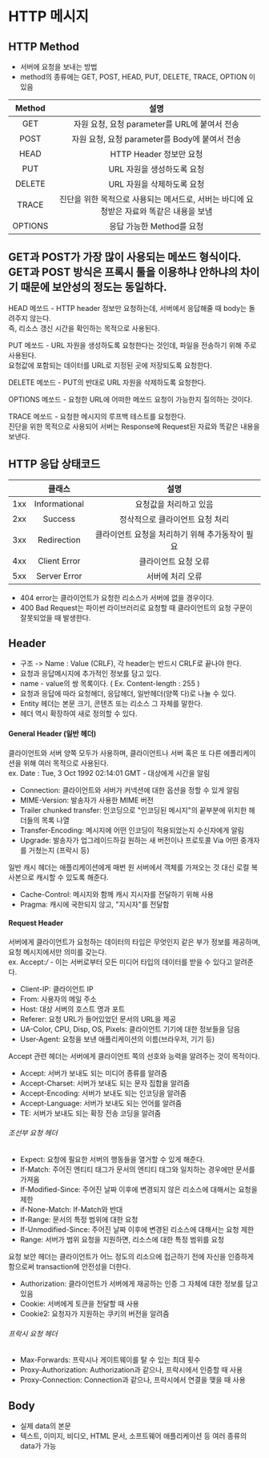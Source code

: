 # HTTP 메시지

## HTTP Method

 - 서버에 요청을 보내는 방법
 - method의 종류에는 GET, POST, HEAD, PUT, DELETE, TRACE, OPTION 이 있음

|  Method |                                           설명                                           |
|:-------:|:----------------------------------------------------------------------------------------:|
|   GET   |                       자원 요청, 요청 parameter를 URL에 붙여서 전송                      |
|   POST  |                      자원 요청, 요청 parameter를 Body에 붙여서 전송                      |
|   HEAD  |                                  HTTP Header 정보만 요청                                 |
|   PUT   |                                URL 자원을 생성하도록 요청                                |
|  DELETE |                                URL 자원을 삭제하도록 요청                                |
|  TRACE  | 진단을 위한 목적으로 사용되는 메서드로, 서버는 바디에 요청받은 자료와 똑같은 내용을 보냄 |
| OPTIONS |                                 응답 가능한 Method를 요청                                |

GET과 POST가 가장 많이 사용되는 메쏘드 형식이다.  
GET과 POST 방식은 프록시 툴을 이용하냐 안하냐의 차이기 때문에 보안성의 정도는 동일하다.  
----------------------------------------------------------------------------------------  
HEAD 메쏘드 - HTTP header 정보만 요청하는데, 서버에서 응답해줄 때 body는 돌려주지 않는다.  
즉, 리소스 갱신 시간을 확인하는 목적으로 사용된다.  

PUT 메쏘드 - URL 자원을 생성하도록 요청한다는 것인데, 파일을 전송하기 위해 주로 사용된다.  
요청값에 포함되는 데이터를 URL로 지정된 곳에 저장되도록 요청한다.  

DELETE 메쏘드 - PUT의 반대로 URL 자원을 삭제하도록 요청한다.  

OPTIONS 메쏘드 - 요청한 URL에 어떠한 메쏘드 요청이 가능한지 질의하는 것이다.  

TRACE 메쏘드 - 요청한 메시지의 루프백 테스트를 요청한다.  
진단을 위한 목적으로 사용되어 서버는 Response에 Request된 자료와 똑같은 내용을 보낸다.  

## HTTP 응답 상태코드

|     |     클래스    |                       설명                      |
|:---:|:-------------:|:-----------------------------------------------:|
| 1xx | Informational |              요청값을 처리하고 있음             |
| 2xx |    Success    |         정삭적으로 클라이언트 요청 처리         |
| 3xx |  Redirection  | 클라이언트 요청을 처리하기 위해 추가동작이 필요 |
| 4xx |  Client Error |               클라이언트 요청 오류              |
| 5xx |  Server Error |                 서버에 처리 오류                |

* 404 error는 클라이언트가 요청한 리소스가 서버에 없을 경우이다.
* 400 Bad Request는 파이썬 라이브러리로 요청할 때 클라이언트의 요청 구문이 잘못되었을 때 발생한다.

## Header

 - 구조 -> Name : Value (CRLF), 각 header는 반드시 CRLF로 끝나야 한다.
 - 요청과 응답메시지에 추가적인 정보를 담고 있다.
 - name - value의 쌍 목록이다. ( Ex. Content-length : 255 )
 - 요청과 응답에 따라 요청헤더, 응답헤더, 일반헤더(양쪽 다)로 나눌 수 있다.
 - Entity 헤더는 본문 크기, 콘텐츠 또는 리소스 그 자체를 말한다.
 - 헤더 역시 확장하여 새로 정의할 수 있다.

#### General Header (일반 헤더)
클라이언트와 서버 양쪽 모두가 사용하며, 클라이언트나 서버 혹은 또 다른 에플리케이션을 위해 여러 목적으로 사용된다.  
ex. Date : Tue, 3 Oct 1992 02:14:01 GMT - 대상에게 시간을 알림  

- Connection: 클라이언트와 서버가 커넥션에 대한 옵션을 정할 수 있게 알림  
- MIME-Version: 발송자가 사용한 MIME 버전
- Trailer chunked transfer: 인코딩으로 "인코딩된 메시지"의 끝부분에 위치한 헤더들의 목록 나열  
- Transfer-Encoding: 메시지에 어떤 인코딩이 적용되었는지 수신자에게 알림
- Upgrade: 발송자가 업그레이드하길 원하는 새 버전이나 프로토콜 Via 어떤 중개자를 거쳤는지 (프락시 등)  

일반 캐시 헤더는 애플리케이션에게 매번 원 서버에서 객체를 가져오는 것 대신 로컬 복사본으로 캐시할 수 있도록 해준다.  
 - Cache-Control: 메시지와 함께 캐시 지시자를 전달하기 위해 사용
 - Pragma: 캐시에 국한되지 않고, "지시자"를 전달함

#### Request Header
서버에게 클라이언트가 요청하는 데이터의 타입은 무엇인지 같은 부가 정보를 제공하며, 요청 메시지에서만 의미를 갖는다.  
ex. Accept:*/* - 이는 서버로부터 모든 미디어 타입의 데이터를 받을 수 있다고 알려준다.  

 - Client-IP: 클라이언트 IP
 - From: 사용자의 메일 주소
 - Host: 대상 서버의 호스트 명과 포트
 - Referer: 요청 URL가 들어있었던 문서의 URL을 제공
 - UA-Color, CPU, Disp, OS, Pixels: 클라이언트 기기에 대한 정보들을 담음
 - User-Agent: 요청을 보낸 애플리케이션의 이름(브라우저, 기기 등)  

Accept 관련 헤더는 서버에게 클라이언트 쪽의 선호와 능력을 알려주는 것이 목적이다.  

 - Accept: 서버가 보내도 되는 미디어 종류를 알려줌
 - Accept-Charset: 서버가 보내도 되는 문자 집합을 알려줌
 - Accept-Encoding: 서버가 보내도 되는 인코딩을 알려줌
 - Accept-Language: 서버가 보내도 되는 언어를 알려줌
 - TE: 서버가 보내도 되는 확장 전송 코딩을 알려줌

###### 조선부 요청 헤더
 - Expect: 요청에 필요한 서버의 행동들을 열거할 수 있게 해준다.
 - If-Match: 주어진 엔티티 태그가 문서의 엔티티 태그와 일치하는 경우에만 문서를 가져옴
 - If-Modified-Since: 주어진 날짜 이후에 변경되지 않은 리소스에 대해서는 요청을 제한
 - if-None-Match: If-Match와 반대
 - If-Range: 문서의 특정 범위에 대한 요청
 - If-Unmodified-Since: 주어진 날짜 이후에 변경된 리소스에 대해서는 요청 제한
 - Range: 서버가 범위 요청을 지원하면, 리소스에 대한 특정 범위를 요청

요청 보안 헤더는 클라이언트가 어느 정도의 리소으에 접근하기 전에 자신을 인증하게 함으로써 transaction에 안전성을 더한다.  
 - Authorization: 클라이언트가 서버에게 재공하는 인증 그 자체에 대한 정보를 담고 있음
 - Cookie: 서버에게 토큰을 전달할 때 사용
 - Cookie2: 요청자가 지원하는 쿠키의 버전을 알려줌

###### 프락시 요청 헤더
 - Max-Forwards: 프락시나 게이트웨이를 탈 수 있는 최대 횟수
 - Proxy-Authorization: Authorization과 같으나, 프락시에서 인증할 때 사용
 - Proxy-Connection: Connection과 같으나, 프락시에서 연결을 맺을 때 사용

## Body

 - 실제 data의 본문
 - 텍스트, 이미지, 비디오, HTML 문서, 소프트웨어 애플리케이션 등 여러 종류의 data가 가능